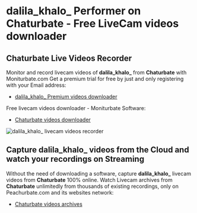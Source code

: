 # dalila_khalo_ Performer on Chaturbate - Free LiveCam videos downloader

## Chaturbate Live Videos Recorder

Monitor and record livecam videos of **dalila_khalo_** from **Chaturbate** with Moniturbate.com
Get a premium trial for free by just and only registering with your Email address:
* [dalila_khalo_ Premium videos downloader](https://moniturbate.com/request-demo-licence-key.html)

Free livecam videos downloader - Moniturbate Software:
* [Chaturbate videos downloader](https://moniturbate.com/moniturbate-download-software.html)

![dalila_khalo_ livecam videos recorder](https://peachurnet.com/templates/moniturbate-software.png)


## Capture dalila_khalo_ videos from the Cloud and watch your recordings on Streaming

Without the need of downloading a software, capture **dalila_khalo_** livecam videos from **Chaturbate** 100% online.
Watch Livecam archives from **Chaturbate** unlimitedly from thousands of existing recordings, only on Peachurbate.com and its websites network:
* [Chaturbate videos archives](https://peachurnet.com/)